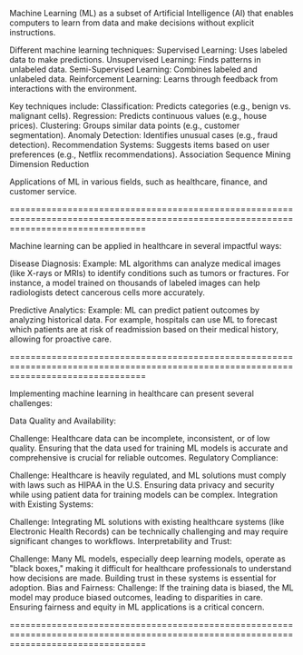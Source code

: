 Machine Learning (ML) as a subset of Artificial Intelligence (AI) that enables computers to learn from data and make decisions without explicit instructions.

Different machine learning techniques:
    Supervised Learning: Uses labeled data to make predictions.
    Unsupervised Learning: Finds patterns in unlabeled data.
    Semi-Supervised Learning: Combines labeled and unlabeled data.
    Reinforcement Learning: Learns through feedback from interactions with the environment.

Key techniques include:
    Classification: Predicts categories (e.g., benign vs. malignant cells).
    Regression: Predicts continuous values (e.g., house prices).
    Clustering: Groups similar data points (e.g., customer segmentation).
    Anomaly Detection: Identifies unusual cases (e.g., fraud detection).
    Recommendation Systems: Suggests items based on user preferences (e.g., Netflix recommendations).
    Association
    Sequence Mining
    Dimension Reduction

Applications of ML in various fields, such as healthcare, finance, and customer service.

======================================================================================================================================

Machine learning can be applied in healthcare in several impactful ways:

Disease Diagnosis:
Example: ML algorithms can analyze medical images (like X-rays or MRIs) to identify conditions such as tumors or fractures. For instance, a model trained on thousands of labeled images can help radiologists detect cancerous cells more accurately.

Predictive Analytics:
Example: ML can predict patient outcomes by analyzing historical data. For example, hospitals can use ML to forecast which patients are at risk of readmission based on their medical history, allowing for proactive care.

======================================================================================================================================

Implementing machine learning in healthcare can present several challenges:

Data Quality and Availability:

Challenge: Healthcare data can be incomplete, inconsistent, or of low quality. Ensuring that the data used for training ML models is accurate and comprehensive is crucial for reliable outcomes.
Regulatory Compliance:

Challenge: Healthcare is heavily regulated, and ML solutions must comply with laws such as HIPAA in the U.S. Ensuring data privacy and security while using patient data for training models can be complex.
Integration with Existing Systems:

Challenge: Integrating ML solutions with existing healthcare systems (like Electronic Health Records) can be technically challenging and may require significant changes to workflows.
Interpretability and Trust:

Challenge: Many ML models, especially deep learning models, operate as "black boxes," making it difficult for healthcare professionals to understand how decisions are made. Building trust in these systems is essential for adoption.
Bias and Fairness:
Challenge: If the training data is biased, the ML model may produce biased outcomes, leading to disparities in care. Ensuring fairness and equity in ML applications is a critical concern.

======================================================================================================================================